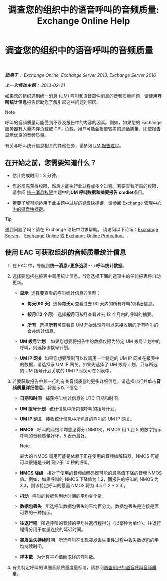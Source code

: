 ﻿---
title: '调查您的组织中的语音呼叫的音频质量: Exchange Online Help'
TOCTitle: 调查您的组织中的语音呼叫的音频质量
ms:assetid: 8a87694b-1678-4a01-859f-5ad3b2c73db5
ms:mtpsurl: https://technet.microsoft.com/zh-cn/library/JJ659069(v=EXCHG.150)
ms:contentKeyID: 50556629
ms.date: 05/23/2018
mtps_version: v=EXCHG.150
ms.translationtype: MT
---

# 调查您的组织中的语音呼叫的音频质量

 

_**适用于：** Exchange Online, Exchange Server 2013, Exchange Server 2016_

_**上一次修改主题：** 2013-02-21_

如果您的组织遇到统一消息 (UM) 呼叫和语音邮件消息的音频质量问题，请使用<strong>呼叫统计信息</strong>报告帮助您了解引起这些问题的原因。

> [!NOTE]  
> 呼叫的音频质量可能受到不涉及报告中的内容的因素。例如，如果您的 Exchange 服务器有大量内存负载或 CPU 负载，用户可能会报告较差的通话质量，即使报告显示优良的音频质量。


有关与呼叫统计信息相关的其他任务，请参阅 [UM 报告过程](um-reports-procedures-exchange-2013-help.md)。

## 在开始之前，您需要知道什么？

  - 估计完成时间：3 分钟。

  - 您必须先获得权限，然后才能执行此过程或多个过程。若要查看所需的权限，请参阅 [统一消息权限](unified-messaging-permissions-exchange-2013-help.md)主题中的<strong>UM 呼叫数据和摘要报告 cmdlet</strong>条目。

  - 若要了解可能适用于此主题中过程的键盘快捷键，请参阅 [Exchange 管理中心内的键盘快捷键](keyboard-shortcuts-in-the-exchange-admin-center-exchange-online-protection-help.md)。

> [!TIP]  
> 遇到问题了吗？请在 Exchange 论坛中寻求帮助。 请访问以下论坛：<a href="https://go.microsoft.com/fwlink/p/?linkid=60612">Exchange Server</a>、 <a href="https://go.microsoft.com/fwlink/p/?linkid=267542">Exchange Online</a> 或 <a href="https://go.microsoft.com/fwlink/p/?linkid=285351">Exchange Online Protection</a>。.


## 使用 EAC 可获取组织的音频质量统计信息

1.  在 EAC 中，导航到<strong>统一消息</strong>\><strong>更多选项</strong>![更多选项图标](images/JJ150550.5381819e-3b21-4873-8714-e9b956290b28(EXCHG.150).gif "更多选项图标") \><strong>呼叫统计数据</strong>。

2.  选择要包括在报表中调用统计信息。当您选择下面的选项中的任何报表将自动更新。
    
      - **显示**  选择要查看的呼叫统计信息的类型：
        
          - <strong>每天(90 天)</strong>  选择<strong>每天</strong>可查看过去 90 天内的所有呼叫的详细信息。
        
          - <strong>按月(12 个月)</strong>   选择<strong>按月</strong>可按月查看过去 12 个月内的呼叫的摘要。
        
          - <strong>所有</strong>   选择<strong>所有</strong>可查看自 UM 开始处理呼叫以来接收到的所有呼叫的合并统计信息。
    
      - **UM 拨号计划**    如果您想要将报告中的数据仅限为特定 UM 拨号计划中的呼叫，则选择该拨号计划。
    
      - **UM IP 网关**  如果您想要限制可以仅调用一个特定的 UM IP 网关在报表中的数据，请选择该 UM IP 网关。如果先选择了 UM 拨号计划，只与所选的 UM 拨号计划关联的 UM IP 网关可在列表中。

3.  若要获取报告中某一行的有关音频质量的更多详细信息，请选择此行并单击<strong>音频质量详细信息</strong>。将显示以下信息：
    
      - **日期和时间**   捕获呼叫统计信息的 UTC 日期和时间。
    
      - **UM 拨号计划**   统计信息中所包含呼叫的拨号计划。
    
      - **UM IP 网关**   接收统计信息中所包含的呼叫的 UM IP 网关。
    
      - **NMOS**   呼叫的网络平均意见得分 (NMOS)。NMOS 用 1 到 5 的数字指示呼叫的音频质量好坏，5 表示最好。
        
        > [!NOTE]  
        > 最大的 NMOS 调用可能是依赖于正在使用的音频编解码器。NMOS 可能可以很短是长时间少于 10 秒的呼叫。
    
      - **NMOS 降级**   相对于使用的音频编解码器可能的最高值下降的音频 NMOS 值。例如，如果呼叫的 NMOS 下降值为 1.2，而报告的呼叫的 NMOS 为 3.3，则该特定呼叫的最高 NMOS 将为 4.5 (1.2 + 3.3)。
    
      - **抖动**   呼叫的数据包到达时间的平均变化量。
    
      - **数据包丢失**   所选呼叫数据包丢失的平均百分比。数据包丢失是连接是否可靠的一种指示。
    
      - **往返行程**   所选呼叫的音频的平均往返行程得分（以毫秒为单位）。往返行程得分用于度量连接的延迟时间。
    
      - **突发丢失持续时间**   所选呼叫在出现突发丢失事件过程中丢失数据包的平均持续时间。
    
      - **样本数**   为计算平均值而取样的呼叫数。

4.  有关特定呼叫的详细音频质量度量标准，请参阅[调查用户的语音呼叫音频质量](investigate-the-audio-quality-of-voice-calls-for-a-user-exchange-2013-help.md)。

